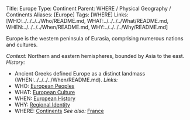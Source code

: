 Title: Europe
Type: Continent
Parent: WHERE / Physical Geography / Continents
Aliases: [Europe]
Tags: [WHERE]
Links: [WHO:../../../../Who/README.md, WHAT:../../../../What/README.md, WHEN:../../../../When/README.md, WHY:../../../../Why/README.md]

Europe is the western peninsula of Eurasia, comprising numerous nations and cultures.

_Context:_ Northern and eastern hemispheres, bounded by Asia to the east.
_History:_
- Ancient Greeks defined Europe as a distinct landmass (WHEN:../../../../When/README.md).
_Links:_
- WHO: [European Peoples](../../../../Who/README.md)
- WHAT: [European Culture](../../../../What/README.md)
- WHEN: [European History](../../../../When/README.md)
- WHY: [Regional Identity](../../../../Why/README.md)
- WHERE: [Continents](../README.md)
_See also:_ [France](France/README.md)
